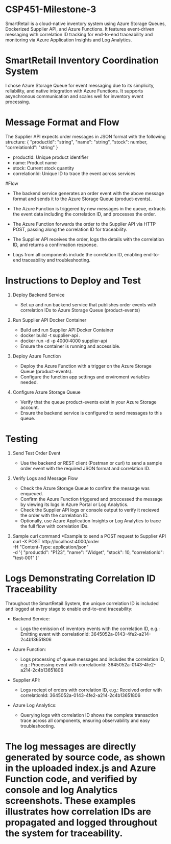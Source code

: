 # CSP451-Milestone-3
SmartRetail is a cloud-native inventory system using Azure Storage Queues, Dockerized Supplier API, and Azure Functions. It features event-driven messaging with correlation ID tracking for end-to-end traceability and monitoring via Azure Application Insights and Log Analytics.

# SmartRetail Inventory Coordination System
I chose Azure Storage Queue for event messaging due to its simplicity, reliability, and native integration with Azure Functions. It supports asynchronous communication and scales well for inventory event processing.

# Message Format and Flow 
The Supplier API expects order messages in JSON format with the following structure:
{
  "productId": "string",
  "name": "string",
  "stock": number,
  "correlationId": "string"
}
* productId: Unique product identifier
* name: Product name
* stock: Current stock quantity
* correlationId: Unique ID to trace the event across services

#Flow
* The backend service generates an order event with the above message format and sends it to the Azure Storage Queue (product-events).

* The Azure Function is triggered by new messages in the queue, extracts the event data including the correlation ID, and processes the order.

* The Azure Function forwards the order to the Supplier API via HTTP POST, passing along the correlation ID for traceability.

* The Supplier API receives the order, logs the details with the correlation ID, and returns a confirmation response.

* Logs from all components include the correlation ID, enabling end-to-end traceability and troubleshooting.

# Instructions to Deploy and Test
1. Deploy Backend Service
   * Set up and run backend service that publishes order events with correlation IDs to Azure Storage Queue (product-events)
     
2. Run Supplier API Docker Container
   * Build and run Supplier API Docker Container
    - docker build -t supplier-api .
    - docker run -d -p 4000:4000 supplier-api
   * Ensure the container is running and accessible.
     
3. Deploy Azure Function
   * Deploy the Azure Function with a trigger on the Azure Storage Queue (product-events).
   * Configure the function app settings and enviroment variables needed.

4. Configure Azure Storage Queue
   * Verify that the queue product-events exist in your Azure Storage account.
   * Ensure the backend service is configured to send messages to this queue.
  
# Testing
1. Send Test Order Event
   * Use the backend or REST client (Postman or curl) to send a sample order event with the required JSON format and correlation ID.

2. Verify Logs and Message Flow
   * Check the Azure Storage Queue to confirm the message was enqueued.
   * Confirm the Azure Function triggered and proccessed the message by viewing its logs in Azure Portal or Log Analytics.
   * Check the Supplier API logs or console output to verify it recieved the order with the correlation ID.
   * Optionally, use Azure Application Insights or Log Analytics to trace the full flow with correlation IDs.

3. Sample curl command
   *Example to send a POST request to Supplier API
 curl -X POST http://localhost:4000/order \
  -H "Content-Type: application/json" \
  -d '{
    "productId": "P123",
    "name": "Widget",
    "stock": 10,
    "correlationId": "test-001"
  }'

# Logs Demonstrating Correlation ID Traceability
Throughout the SmartRetail System, the unique correlation ID is included and logged at every stage to enable end-to-end traceability:
  * Backend Service:
      - Logs the emission of inventory events with the correlation ID, e.g.:
         Emitting event with correlationId: 3645052a-0143-4fe2-a214-2c4b13651806
  
  * Azure Function:
      - Logs processing of queue messages and includes the correlation ID, e.g.:
         Processing event with correlationId: 3645052a-0143-4fe2-a214-2c4b13651806

  * Supplier API:
      - Logs reciept of orders with correlation ID, e.g.:
        Received order with correlationId: 3645052a-0143-4fe2-a214-2c4b13651806

  * Azure Log Analytics:
      - Querying logs with correlation ID shows the complete transaction trace across all components, ensuring observability and easy troubleshooting.

  # The log messages are directly generated by source code, as shown in the uploaded index.js and Azure Function code, and verified by console and log Analytics screenshots. These examples illustrates how correlation IDs are propagated and logged throughout the system for traceability.


